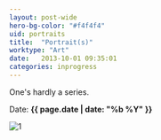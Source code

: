```yaml
---
layout: post-wide
hero-bg-color: "#f4f4f4"
uid: portraits
title:  "Portrait(s)"
worktype: "Art"
date:   2013-10-01 09:35:01
categories: inprogress
---
```


<p>
  One's hardly a series.
</p>

<p class="meta">
  Date: <strong>{{ page.date | date: "%b %Y" }}</strong>
</p>

<div class="showcase">
  <img src="{{ site.baseurl }}/img/portraits/1.jpg" alt="1">
</div>

